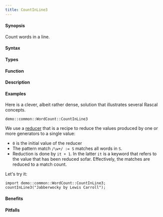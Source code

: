 ```yaml
---
title: CountInLine3
---
```


#### Synopsis

Count words in a line.

#### Syntax

#### Types

#### Function

#### Description

#### Examples

Here is a clever, albeit rather dense, solution that illustrates several Rascal concepts.
```rascal-include
demo::common::WordCount::CountInLine3
```

                
We use a [reducer]((Rascal:Expressions-Reducer)) that is a recipe to reduce the values produced by one or more generators
  to a single value:
  
* `0` is the initial value of the reducer
*  The pattern match `/\w+/ := S` matches all words in `S`.
*  Reduction is done by `it + 1`. In the latter `it` is a keyword that refers to the
   value that has been reduced sofar. Effectively, the matches are reduced to a match count.


Let's try it:
```rascal-shell
import demo::common::WordCount::CountInLine3;
countInLine3("Jabberwocky by Lewis Carroll");
```

#### Benefits

#### Pitfalls

